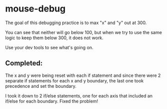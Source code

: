 # mouse-debug
The goal of this debugging practice is to max "x" and "y" out at 300.

You can see that neither will go below 100, but when we try to use the same logic to keep them below 300, it does not work.

Use your dev tools to see what's going on. 

## Completed:
The x and y were being reset with each if statement and since there were 2 separate if statements for each x and y boundary, the last one took precedence and set the boundary.

I  took it down to 2 if/else statements, one for each axis that included an if/else for each boundary. Fixed the problem!

